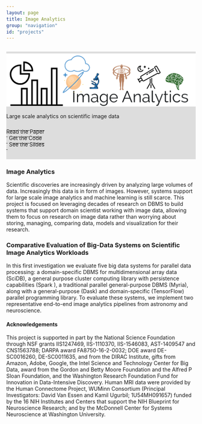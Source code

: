 ```yaml
---
layout: page
title: Image Analytics
group: "navigation"
id: "projects"
---
```


<link href="https://maxcdn.bootstrapcdn.com/bootstrap/3.3.6/css/bootstrap.min.css" rel="stylesheet">

<div class="jumbotron" style="background-image: none; background-color: #ddd; background-size: cover; height: auto; padding: 5px 0 10px 0; margin-top: 2em">
  <img src="imageAnal.png" alt="Logo" style="width: 40rem" />
  <p>Large scale analytics on scientific image data</p>
  <p>
  	<a class="btn btn-primary btn-lg label-primary" href="p1290-mehta.pdf" role="button" style="width: 180px;"><span style="position: relative; top:10px">Read the Paper</span><br/><small>&nbsp;</small></a>
    <a class="btn btn-primary btn-lg label-primary" href="https://github.com/uwdb/image_analytics" role="button" style="width: 180px;"><span style="position: relative; top:10px">Get the Code</span><br/><small>&nbsp;</small></a>
    <a class="btn btn-primary btn-lg label-primary" href="Image_anal_VLDB-2017.pdf" role="button" style="width: 180px;"><span style="position: relative; top:10px">See the Slides</span><br/><small>&nbsp;</small></a>
  </p>
</div>

### Image Analytics
Scientific discoveries are increasingly driven by analyzing large volumes of data. Increasingly
this data is in form of images. However, systems support for large scale image analytics
 and machine learning is still scarce.  This project is focused on leveraging decades of research on DBMS to
  build systems that support domain scientist working with image data, allowing them to focus on research on
  image data rather than worrying about storing, managing, comparing data, models and visualization for their
  research.

### Comparative Evaluation of Big-Data Systems on Scientific Image Analytics Workloads
In this first investigation we evaluate five big data systems
for parallel data processing: a domain-specific DBMS
for multidimensional array data (SciDB), a general purpose
cluster computing library with persistence capabilities
(Spark ), a traditional parallel general-purpose
DBMS (Myria), along with a general-purpose
(Dask) and domain-specific (TensorFlow) parallel programming
library. To evaluate these systems, we implement two representative
end-to-end image analytics pipelines from astronomy
and neuroscience.


#### Acknowledgements
This project is supported in part by
the National Science Foundation through NSF grants IIS1247469,
IIS-1110370, IIS-1546083, AST-1409547 and CNS1563788;
DARPA award FA8750-16-2-0032; DOE award
DE-SC0016260, DE-SC0011635, and from the DIRAC Institute,
gifts from Amazon, Adobe, Google, the Intel Science
and Technology Center for Big Data, award from the Gordon
and Betty Moore Foundation and the Alfred P Sloan Foundation,
and the Washington Research Foundation Fund for
Innovation in Data-Intensive Discovery. Human MRI data
were provided by the Human Connectome Project, WUMinn
Consortium (Principal Investigators: David Van Essen
and Kamil Ugurbil; 1U54MH091657) funded by the 16 NIH
Institutes and Centers that support the NIH Blueprint for
Neuroscience Research; and by the McDonnell Center for
Systems Neuroscience at Washington University.

&nbsp;
